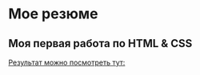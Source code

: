 # Мое резюме

## Моя первая работа по HTML & CSS

[Результат можно посмотреть тут:](https://arkbriz.github.io/resume/)

